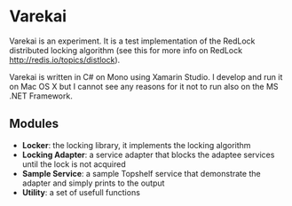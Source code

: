 Varekai
======================

Varekai is an experiment. It is a test implementation of the RedLock distributed locking algorithm (see this for more info on RedLock http://redis.io/topics/distlock).

Varekai is written in C# on Mono using Xamarin Studio. I develop and run it on Mac OS X but I cannot see any reasons for it not to run also on the MS .NET Framework.

Modules
---------------

* __Locker__: the locking library, it implements the locking algorithm
* __Locking Adapter__: a service adapter that blocks the adaptee services until the lock is not acquired
* __Sample Service__: a sample Topshelf service that demonstrate the adapter and simply prints to the output
* __Utility__: a set of usefull functions

